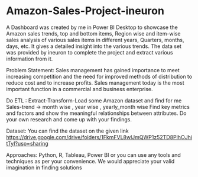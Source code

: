 # Amazon-Sales-Project-ineuron
A Dashboard was created by me in Power BI Desktop to showcase the Amazon sales trends, top and bottom items, Region wise and item-wise sales analysis of various sales items in different years, Quarters, months, days, etc. It gives a detailed insight into the various trends. The data set was provided by ineuron to complete the project and extract various information from it.


Problem Statement:
Sales management has gained importance to meet increasing competition and the need
for improved methods of distribution to reduce cost and to increase profits. Sales
management today is the most important function in a commercial and business
enterprise.


Do ETL : Extract-Transform-Load some Amazon dataset and find for me
Sales-trend -> month wise , year wise , yearly_month wise
Find key metrics and factors and show the meaningful relationships between attributes.
Do your own research and come up with your findings.


Dataset:
You can find the dataset on the given link
https://drive.google.com/drive/folders/1FkmFVL8wlJmQWP1z52TD8PlhOJhitTyI?usp=sharing


Approaches:
Python, R, Tableau, Power BI or you can use any tools and techniques as
per your convenience. We would appreciate your valid imagination in finding
solutions


